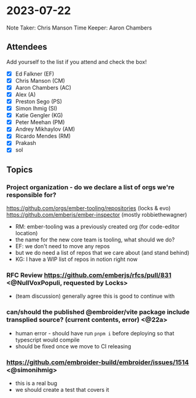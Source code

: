 # 2023-07-22

Note Taker: Chris Manson
Time Keeper: Aaron Chambers

## Attendees

Add yourself to the list if you attend and check the box!

- [x] Ed Falkner (EF)
- [x] Chris Manson (CM)
- [x] Aaron Chambers (AC)
- [x] Alex (A)
- [x] Preston Sego (PS)
- [x] Simon Ihmig (SI)
- [x] Katie Gengler (KG)
- [x] Peter Meehan (PM)
- [x] Andrey Mikhaylov (AM)
- [x] Ricardo Mendes (RM)
- [x] Prakash
- [x] sol

## Topics


### Project organization - do we declare a list of orgs we're responsible for?

https://github.com/orgs/ember-tooling/repositories (locks & evo)
https://github.com/emberjs/ember-inspector (mostly robbiethewagner)

- RM: ember-tooling was a previously created org (for code-editor location)
- the name for the new core team is tooling, what should we do? 
- EF: we don't need to move any repos
- but we do need a list of repos that we care about (and stand behind)
- KG: I have a WIP list of repos in notion right now


### RFC Review https://github.com/emberjs/rfcs/pull/831  <@NullVoxPopuli, requested by Locks>

- (team discussion) generally agree this is good to continue with


### can/should the published @embroider/vite package include transplied source? (current contents, error) <@22a>

- human error - should have run `pnpm i` before deploying so that typescript would compile
- should be fixed once we move to CI releasing

### https://github.com/embroider-build/embroider/issues/1514 <@simonihmig>

- this is a real bug
- we should create a test that covers it

